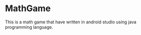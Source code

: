 # MathGame
This is a math game that have written in android studio using java programming language.
